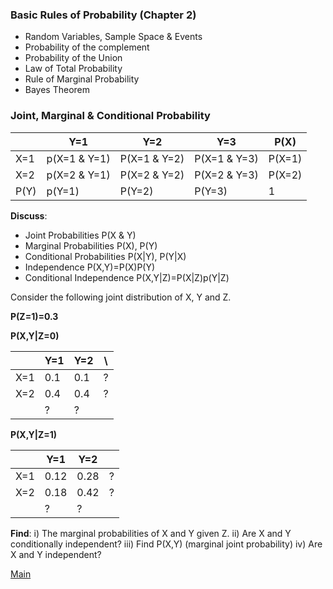 ### Basic Rules of Probability (Chapter 2)

  - Random Variables, Sample Space & Events
  - Probability of the complement 
  - Probability of the Union
  - Law of Total Probability
  - Rule of Marginal Probability
  - Bayes Theorem
  
  
  ### Joint, Marginal & Conditional Probability
  
  
  
|     | Y=1| Y=2 |Y=3 | P(X) |
|-----|----|----|----|----|
| X=1 | p(X=1 & Y=1) | P(X=1 & Y=2) | P(X=1 & Y=3)| P(X=1) |
| X=2| p(X=2 & Y=1) | P(X=2 & Y=2) | P(X=2 & Y=3)| P(X=2) |
| P(Y) | p(Y=1) | P(Y=2) | P(Y=3)| 1|


**Discuss**:
  - Joint Probabilities  P(X & Y)
  - Marginal Probabilities P(X), P(Y)
  - Conditional Probabilities P(X|Y), P(Y|X)
  - Independence P(X,Y)=P(X)P(Y)
  - Conditional Independence   P(X,Y|Z)=P(X|Z)p(Y|Z)
      
      
 Consider the following joint distribution of X, Y and Z.
 
 **P(Z=1)=0.3**
 
 
 **P(X,Y|Z=0)**
 
 |     | Y=1| Y=2 | \ |
|-----|----|----|----|
| X=1 | 0.1 | 0.1 | ? |
| X=2| 0.4 | 0.4 | ? |
|  | ? | ? |
 
 
 **P(X,Y|Z=1)**
 
|     | Y=1| Y=2 |  |
|-----|----|----|----|
| X=1 | 0.12 | 0.28 | ? |
| X=2| 0.18 | 0.42 | ? |
|  | ? | ? | 

**Find**: 
  i) The marginal probabilities of X and Y given Z.
  ii) Are X and Y conditionally independent?
 iii) Find P(X,Y) (marginal joint probability)
 iv) Are X and Y independent?
 
[Main](https://github.com/gdlc/STT465/blob/master/README.md)  
